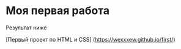 # Моя первая работа 

Результат ниже

[Первый проект по HTML и CSS] (https://wexxxew.github.io/first/)
